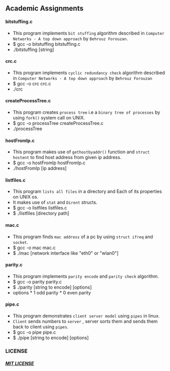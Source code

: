 ## Academic Assignments

#### bitstuffing.c
* This program implements `bit stuffing` algorithm described in `Computer Networks - A top down approach` by `Behrouz Forouzan`.
* $ gcc -o bitstuffing bitstuffing.c
* ./bitstuffing [string]

#### crc.c
* This program implements `cyclic redundancy check` algorithm described in `Computer Networks - A top down approach` by `Behrouz Forouzan`
* $ gcc -o crc crc.c
* ./crc

#### createProcessTree.c
* This program creates `process tree` i.e a `binary tree of processes` by using `fork()` system call on UNIX.
* $ gcc -o processTree createProcessTree.c
* ./processTree


#### hostFromIp.c
* This program makes use of `gethostbyaddr()` function and `struct hostent` to find host address from given ip address.
* $ gcc -o hostFromIp hostFromIp.c
* ./hostFromIp [ip address]

#### listfiles.c
* This program `lists all files` in a directory and Each of its properties on UNIX os.
* It makes use of `stat` and `Dirent` structs.
* $ gcc -o listfiles listfiles.c
* $ ./listfiles [directory path]

#### mac.c
* This program finds `mac address` of a pc by using `struct ifreq` and `socket`.
* $ gcc -o mac mac.c
* $ ./mac [network interface like "eth0" or "wlan0"]


#### parity.c
* This program implements `parity encode` and `parity check` algorithm.
* $ gcc -o parity parity.c
* $ ./parity [string to encode] [options]
* options 
      * 1 odd parity
      * 0 even parity

#### pipe.c
* This program demonstrates `client server model` using `pipes` in linux.
* `Client` sends numbers to `server` , server sorts them and sends them back to client using `pipes`.
* $ gcc -o pipe pipe.c
* $ ./pipe [string to encode] [options]


### LICENSE

##### [MIT LICENSE](https://github.com/manuchandel/Academics/blob/master/LICENSE.md)
